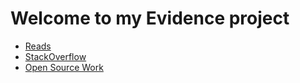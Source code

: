 # Welcome to my Evidence project

- [Reads](/reads)
- [StackOverflow](/stackoverflow)
- [Open Source Work](/open-source)
